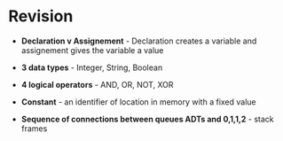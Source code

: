 # Revision

- **Declaration v Assignement** - Declaration creates a variable and assignement gives the variable a value

- **3 data types** - Integer, String, Boolean

- **4 logical operators** - AND, OR, NOT, XOR

- **Constant** - an identifier of location in memory with a fixed value 

- **Sequence of connections between queues ADTs and 0,1,1,2** - stack frames
